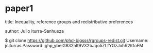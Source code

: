 # paper1

title: Inequality, reference groups and redistributive preferences

author: Julio Iturra-Sanhueza



$ git clone https://github.com/phd-bigsss/rgroups-redist.git
Username: jciturras
Password: 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




 